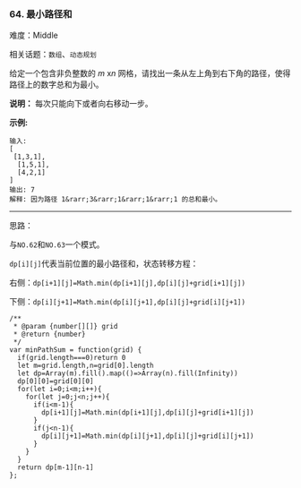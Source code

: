 ### 64. 最小路径和

难度：Middle

相关话题：`数组`、`动态规划`

给定一个包含非负整数的 *m* x*n* 网格，请找出一条从左上角到右下角的路径，使得路径上的数字总和为最小。



**说明：** 每次只能向下或者向右移动一步。



**示例:** 



```
输入:
[
 [1,3,1],
  [1,5,1],
  [4,2,1]
]
输出: 7
解释: 因为路径 1&rarr;3&rarr;1&rarr;1&rarr;1 的总和最小。
```



-----

思路：

与`NO.62`和`NO.63`一个模式。

`dp[i][j]`代表当前位置的最小路径和，状态转移方程：

右侧：`dp[i+1][j]=Math.min(dp[i+1][j],dp[i][j]+grid[i+1][j])`

下侧：`dp[i][j+1]=Math.min(dp[i][j+1],dp[i][j]+grid[i][j+1])`

```
/**
 * @param {number[][]} grid
 * @return {number}
 */
var minPathSum = function(grid) {
  if(grid.length===0)return 0  
  let m=grid.length,n=grid[0].length
  let dp=Array(m).fill().map(()=>Array(n).fill(Infinity))
  dp[0][0]=grid[0][0]
  for(let i=0;i<m;i++){
    for(let j=0;j<n;j++){
      if(i<m-1){
        dp[i+1][j]=Math.min(dp[i+1][j],dp[i][j]+grid[i+1][j])
      }
      if(j<n-1){
        dp[i][j+1]=Math.min(dp[i][j+1],dp[i][j]+grid[i][j+1])
      }
    }
  }
  return dp[m-1][n-1]
};
```

